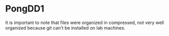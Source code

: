 # PongDD1
It is important to note that files were organized in compressed, not very well organized because git can't be installed on lab machines.
